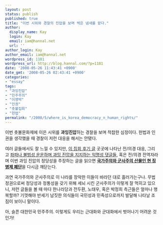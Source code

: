 ```yaml
---
layout: post
status: publish
published: true
title: "이번 시위와 경찰의 진압을 보며 썩은 냄새를 맡다."
author:
  display_name: Kay
  login: Kay
  email: iam@hannal.net
  url: ''
author_login: Kay
author_email: iam@hannal.net
wordpress_id: 1181
wordpress_url: http://blog.hannal.com/?p=1181
date: '2008-05-26 11:43:41 +0900'
date_gmt: '2008-05-26 02:43:41 +0900'
categories:
- "essay"
tags:
- "과잉진압"
- "민주주의"
- "이명박"
- "인권"
- "촛불집회"
- "헌법"
permalink: "/2008/5/where_is_korea_democracy_n_human_rights/"
---
```

<p>이번 촛불문화제에 이은 시위를 <strong>과잉진압</strong>하는 경찰을 보며 착찹한 심정이다. 헌법과 인권을 생각했을 때 경찰이 저런 대응을 해서는 안됐다.</p>
<p>여러 글들에서도 잘 느낄 수 있지만, <a href="http://dvdprime.dreamwiz.com/bbs/view.asp?major=ME&minor=E1&master_id=40&bbsfword_id=&master_sel=&fword_sel=&SortMethod=&SearchCondition=&SearchConditionTxt=&bbslist_id=1315993&page=1">이 집회 후기 글</a> 곳곳에 나타난 전/의경 대응, 그리고 <a href="http://xenix.egloos.com/1760543">좌파나 불법성 운운하며 과잉 진압을 지지하는 익명성 댓글들</a>, 혹은 전/의경 전역자라며 이번 과잉 진압의 정당성을 주장하는 글을 읽으면 <strong><a href="http://www.ohmynews.com/NWS_Web/view/at_pg.aspx?CNTN_CD=A0000060723">국가주의와 군사주의 산물인 현 징병제 폐단</a></strong>을 다시금 깨닫는다.</p>
<p>과연 국가주의와 군사주의로 이 나라를 장악한 이들이 바라던 대로 흘러가는구나. 무법 정권으로써 정당성과 정통성을 갖기 위해 세뇌 시킨 군사주의가 이렇게 잘 먹히고 있으니, 저런 글들을 볼 때 마다 한나라당과 전두환, 노태우, 혹은 박정희 측근들은 얼마나 행복할까? 기껏해야 반세기 남짓한 의식들이 국민성과 민족성으로까지 발달해 나타날 조짐이 보이니 말이다.</p>
<p>아, 슬픈 대한민국 민주주의. 이렇게도 우리는 근대화와 군대화에서 벗어나기 어려운 것인가!</p>
